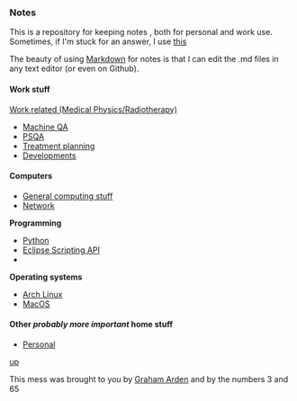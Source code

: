 ### Notes

This is a repository for keeping notes , both for personal and work use.  Sometimes, if I'm stuck for an answer, I use [this](https://chat.openai.com)

The beauty of using [Markdown](https://github.com/adam-p/markdown-here/wiki/Markdown-Cheatsheet) for notes is that I can edit the .md files in any text editor (or even on Github).

#### Work stuff

[Work related (Medical Physics/Radiotherapy)](./work/README.md)

- [Machine QA](./work/Machine%20QA.md)
- [PSQA](./work/psqa/README.md)
- [Treatment planning](./work/Treatment%20Planning.md)
- [Developments](./work/Developments.md)
  
#### Computers

- [General computing stuff](./computing/README.md)
- [Network](./computing/network.md)

__Programming__

- [Python](./python/README.md)
- [Eclipse Scripting API](./esapi/README.md)
- 
__Operating systems__

- [Arch Linux](./arch_linux/README.md)
- [MacOS](./macos/README.md)

#### Other _probably more important_ home stuff

- [Personal](./personal/README.md)

[up](README.md)

This mess was brought to you by [Graham Arden](<mailto:graham.arden@trigfa.org.uk>) and by the numbers 3 and 65
